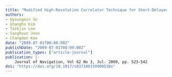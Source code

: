 ```yaml
---
title: "Modified High-Resolution Correlator Technique for Short-Delayed Multipath Mitigation"
authors:
- Hyoungmin So
- Ghangho Kim
- Taikjin Lee
- Sanghoon Jeon
- Changdon Kee
date: "2009-07-01T00:00:00Z"
publishDate: "2009-07-01T00:00:00Z"
publication_types: ["article-journal"]
publication: |-
    Journal of Navigation, Vol 62 No 3, Jul. 2009, pp. 523-542
doi: "https://doi.org/10.1017/s037346330900530x"
---
```

